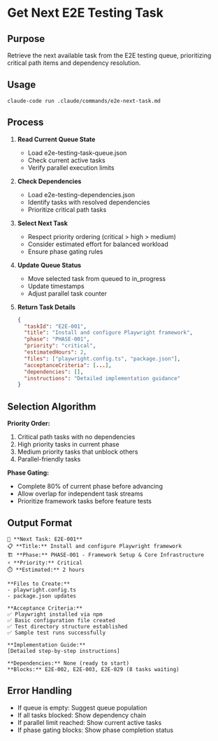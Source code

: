 # Get Next E2E Testing Task

## Purpose
Retrieve the next available task from the E2E testing queue, prioritizing critical path items and dependency resolution.

## Usage
```
claude-code run .claude/commands/e2e-next-task.md
```

## Process

1. **Read Current Queue State**
   - Load e2e-testing-task-queue.json
   - Check current active tasks
   - Verify parallel execution limits

2. **Check Dependencies**
   - Load e2e-testing-dependencies.json
   - Identify tasks with resolved dependencies
   - Prioritize critical path tasks

3. **Select Next Task**
   - Respect priority ordering (critical > high > medium)
   - Consider estimated effort for balanced workload
   - Ensure phase gating rules

4. **Update Queue Status**
   - Move selected task from queued to in_progress
   - Update timestamps
   - Adjust parallel task counter

5. **Return Task Details**
   ```json
   {
     "taskId": "E2E-001",
     "title": "Install and configure Playwright framework",
     "phase": "PHASE-001",
     "priority": "critical",
     "estimatedHours": 2,
     "files": ["playwright.config.ts", "package.json"],
     "acceptanceCriteria": [...],
     "dependencies": [],
     "instructions": "Detailed implementation guidance"
   }
   ```

## Selection Algorithm

**Priority Order:**
1. Critical path tasks with no dependencies
2. High priority tasks in current phase
3. Medium priority tasks that unblock others
4. Parallel-friendly tasks

**Phase Gating:**
- Complete 80% of current phase before advancing
- Allow overlap for independent task streams
- Prioritize framework tasks before feature tests

## Output Format

```
🎯 **Next Task: E2E-001**
📋 **Title:** Install and configure Playwright framework
🏗️ **Phase:** PHASE-001 - Framework Setup & Core Infrastructure
⚡ **Priority:** Critical
⏱️ **Estimated:** 2 hours

**Files to Create:**
- playwright.config.ts
- package.json updates

**Acceptance Criteria:**
✅ Playwright installed via npm
✅ Basic configuration file created  
✅ Test directory structure established
✅ Sample test runs successfully

**Implementation Guide:**
[Detailed step-by-step instructions]

**Dependencies:** None (ready to start)
**Blocks:** E2E-002, E2E-003, E2E-029 (8 tasks waiting)
```

## Error Handling

- If queue is empty: Suggest queue population
- If all tasks blocked: Show dependency chain
- If parallel limit reached: Show current active tasks
- If phase gating blocks: Show phase completion status